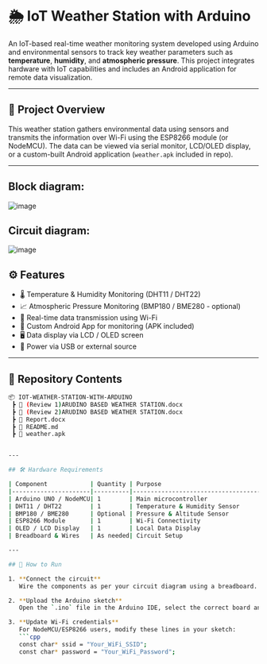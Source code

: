 
# 🌦️ IoT Weather Station with Arduino

An IoT-based real-time weather monitoring system developed using Arduino and environmental sensors to track key weather parameters such as **temperature**, **humidity**, and **atmospheric pressure**. This project integrates hardware with IoT capabilities and includes an Android application for remote data visualization.

---

## 📌 Project Overview

This weather station gathers environmental data using sensors and transmits the information over Wi-Fi using the ESP8266 module (or NodeMCU). The data can be viewed via serial monitor, LCD/OLED display, or a custom-built Android application (`weather.apk` included in repo).

---
## Block diagram:
![image](https://github.com/user-attachments/assets/24ca0f7d-50cc-46f7-a3b6-eec3c3fe0e72)

## Circuit diagram:
![image](https://github.com/user-attachments/assets/88a18d5c-0f4d-4e96-8b9c-3ff95be7fd02)

## ⚙️ Features

- 🌡️ Temperature & Humidity Monitoring (DHT11 / DHT22)
- 📈 Atmospheric Pressure Monitoring (BMP180 / BME280 - optional)
- 📡 Real-time data transmission using Wi-Fi
- 📱 Custom Android App for monitoring (APK included)
- 🖥️ Data display via LCD / OLED screen
- 🔌 Power via USB or external source

---

## 📁 Repository Contents

```bash
📦 IOT-WEATHER-STATION-WITH-ARDUINO
 ┣ 📜 (Review 1)ARUDINO BASED WEATHER STATION.docx
 ┣ 📜 (Review 2)ARUDINO BASED WEATHER STATION.docx
 ┣ 📜 Report.docx
 ┣ 📜 README.md
 ┣ 📱 weather.apk


---

## 🛠️ Hardware Requirements

| Component            | Quantity | Purpose                              |
|----------------------|----------|--------------------------------------|
| Arduino UNO / NodeMCU| 1        | Main microcontroller                 |
| DHT11 / DHT22        | 1        | Temperature & Humidity Sensor        |
| BMP180 / BME280      | Optional | Pressure & Altitude Sensor           |
| ESP8266 Module       | 1        | Wi-Fi Connectivity                   |
| OLED / LCD Display   | 1        | Local Data Display                   |
| Breadboard & Wires   | As needed| Circuit Setup                        |

---

## 🧪 How to Run

1. **Connect the circuit**  
   Wire the components as per your circuit diagram using a breadboard. Ensure secure connections.

2. **Upload the Arduino sketch**  
   Open the `.ino` file in the Arduino IDE, select the correct board and port, then upload.

3. **Update Wi-Fi credentials**  
   For NodeMCU/ESP8266 users, modify these lines in your sketch:
   ```cpp
   const char* ssid = "Your_WiFi_SSID";
   const char* password = "Your_WiFi_Password";

